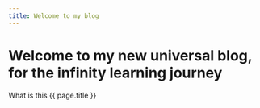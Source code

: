 ```yaml
---
title: Welcome to my blog
---
```


# Welcome to my new universal blog, for the infinity learning journey
What is this {{ page.title }}
